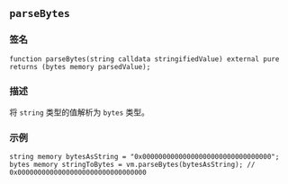 ## `parseBytes`

### 签名

```solidity
function parseBytes(string calldata stringifiedValue) external pure returns (bytes memory parsedValue);
```

### 描述

将 `string` 类型的值解析为 `bytes` 类型。

### 示例

```solidity
string memory bytesAsString = "0x00000000000000000000000000000000";
bytes memory stringToBytes = vm.parseBytes(bytesAsString); // 0x00000000000000000000000000000000
```